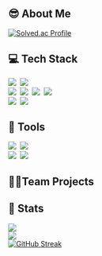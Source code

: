 <br/><br/>

## :sunglasses: About Me

[![Solved.ac Profile](http://mazassumnida.wtf/api/generate_badge?boj=inin9090)](https://solved.ac/jjk1491)
<div align="left">

</div>

## :computer: Tech Stack
<div align="left">
  <img src="https://img.shields.io/badge/Java-265A8F.svg?style=flat-square&logo=java&logoColor=white" />&nbsp
  <img src="https://img.shields.io/badge/Spring-6DB33F.svg?style=flat-square&logo=spring&logoColor=white" />&nbsp
</div>

<div align="left">
  <img src="https://img.shields.io/badge/python-3670A0?style=flat-square&logo=python&logoColor=ffdd54" />&nbsp
  <img src="https://img.shields.io/badge/pandas-150458.svg?style=flat-square&logo=pandas&logoColor=white" />&nbsp
  <img src="https://img.shields.io/badge/numpy-4d77cf.svg?style=flat-square&logo=numpy&logoColor=white" />&nbsp
  <img src="https://img.shields.io/badge/Matplotlib-11557c.svg?style=flat-square&logo=Matplotlib&logoColor=white" />&nbsp
</div>
<div align="left">
  <img src="https://img.shields.io/badge/MySQL-4479A1?style=flat-square&logo=MySQL&logoColor=white"/>&nbsp
  <img src="https://img.shields.io/badge/PostgreSQL-232F3E.svg?style=flat-square&logo=PostgreSQL&logoColor=white" />&nbsp
</div>

## :hammer: Tools
<div align="left">
  <img src="https://img.shields.io/badge/github-181717.svg?style=flat-square&logo=github&logoColor=white" />&nbsp
  <img src="https://img.shields.io/badge/Notion-F3F3F3.svg?style=flat-square&logo=notion&logoColor=black" />&nbsp
</div>
<div align="left">
  <img src="https://img.shields.io/badge/Intellij-2C2C32.svg?style=flat-square&logo=intellijidea&logoColor=white" />&nbsp
  <img src="https://img.shields.io/badge/jupyter-2C2C32.svg?style=flat-square&logo=jupyter&logoColor=F37726" />&nbsp
</div>

## 🧑‍🎓Team Projects


## 🏅 Stats
<div style="text-align: left;">
<img src="https://github-readme-stats.vercel.app/api/top-langs/?username=shiien14&layout=compact&bg_color=180,00000000,&title_color=000000&text_color=000000"/><br/> 
<img src="https://github-readme-stats.vercel.app/api?username=shiien14&bg_color=180,00000000,&title_color=000000&text_color=000000"/> <br/>
<a href="https://git.io/streak-stats"><img src="https://streak-stats.demolab.com?user=shiien14" alt="GitHub Streak" /></a>
</div> 

